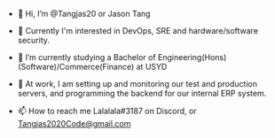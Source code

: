 - 👋 Hi, I’m @Tangjas20 or Jason Tang
- 👀 Currently I'm interested in DevOps, SRE and hardware/software security. 
      
      
- 🌱 I’m currently studying a Bachelor of Engineering(Hons)(Software)/Commerce(Finance) at USYD
- 💞️ At work, I am setting up and monitoring our test and production servers, and programming the backend for our internal ERP system.

- 📫 How to reach me Lalalala#3187 on Discord, or Tangjas2020Code@gmail.com

<!---
Tangjas20/Tangjas20 is a ✨ special ✨ repository because its `README.md` (this file) appears on your GitHub profile.
You can click the Preview link to take a look at your changes.
--->
